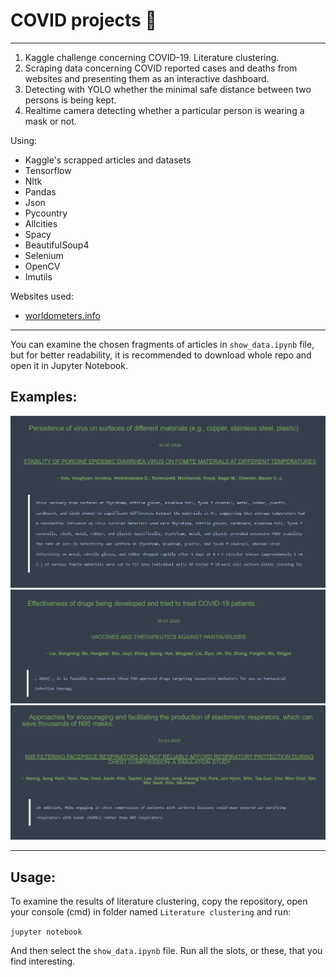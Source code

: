 # COVID projects 🦠
--------------------
1. Kaggle challenge concerning COVID-19. Literature clustering.
2. Scraping data concerning COVID reported cases and deaths from websites and presenting them as an interactive dashboard.
3. Detecting with YOLO whether the minimal safe distance between two persons is being kept.
4. Realtime camera detecting whether a particular person is wearing a mask or not.

Using:
- Kaggle's scrapped articles and datasets
- Tensorflow
- Nltk
- Pandas
- Json
- Pycountry
- Allcities
- Spacy
- BeautifulSoup4
- Selenium
- OpenCV
- Imutils

Websites used:
- [worldometers.info](https://www.worldometers.info/coronavirus/)


---------------------------

You can examine the chosen fragments of articles in `show_data.ipynb` file, but for better readability, it is recommended to download whole repo and open it in Jupyter Notebook.

## Examples:
<img src="Literature Clustering/images/przyklad1.png" width=700>

<img src="Literature Clustering/images/przyklad2.png"  width=700>

<img src="Literature Clustering/images/przyklad3.png"  width=700>


---------------------------

## Usage:

To examine the results of literature clustering, copy the repository, open your console (cmd) in folder named `Literature clustering` and run:

``` jupyter notebook ```

And then select the `show_data.ipynb` file. Run all the slots, or these, that you find interesting.
